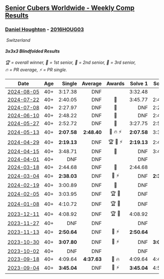 <style>table {white-space: nowrap;}</style>
<link rel="stylesheet" type="text/css" href="/scw-comp/css/flags.css" />

## [Senior Cubers Worldwide - Weekly Comp Results](/scw-comp/results/)
### [Daniel Houghton](README.md) - [2016HOUG03](https://www.worldcubeassociation.org/persons/2016HOUG03?event=333bf)

<i class="flag flag-CH" />&nbsp;Switzerland

#### 3x3x3 Blindfolded Results

<span style="white-space: nowrap;">🏆 = overall winner</span>, <span style="white-space: nowrap;">🥇 = 1st senior</span>, <span style="white-space: nowrap;">🥈 = 2nd senior</span>, <span style="white-space: nowrap;">🥉 = 3rd senior</span>, <span style="white-space: nowrap;">🔥 = PR average</span>, <span style="white-space: nowrap;">⚡ = PR single</span>.

| Date | Age | Single | Average | Awards | Solve 1 | Solve 2 | Solve 3 | Video |
| :--: | :--: | --: | --: | :--: | --: | --: | --: | :-- |
| [2024-08-05](../../results/2024-08-05/333bf.md) | 40+ | 3:17.38 | DNF |  | 3:32.48 | DNF | 3:17.38 | [Desktop](https://www.facebook.com/events/910621581085877/permalink/914904287324273) / [Mobile](https://m.facebook.com/events/910621581085877?view=permalink&id=914904287324273) |
| [2024-07-22](../../results/2024-07-22/333bf.md) | 40+ | 2:40.05 | DNF | 🥈 | 3:45.77 | 2:40.05 | DNF | [Desktop](https://www.facebook.com/events/1178365719879226/permalink/1186269082422223) / [Mobile](https://m.facebook.com/events/1178365719879226?view=permalink&id=1186269082422223) |
| [2024-07-08](../../results/2024-07-08/333bf.md) | 40+ | 2:27.97 | DNF | 🥈 | DNF | 2:27.97 | 3:12.60 | [Desktop](https://www.facebook.com/events/1446099522937900/permalink/1454182532129599) / [Mobile](https://m.facebook.com/events/1446099522937900?view=permalink&id=1454182532129599) |
| [2024-06-10](../../results/2024-06-10/333bf.md) | 40+ | 2:48.22 | DNF | 🥈 | DNF | 2:48.22 | 3:13.11 | [Desktop](https://www.facebook.com/events/3671827413056432/permalink/3681617508744089) / [Mobile](https://m.facebook.com/events/3671827413056432?view=permalink&id=3681617508744089) |
| [2024-05-27](../../results/2024-05-27/333bf.md) | 40+ | 2:52.72 | DNF | 🥈 | 3:27.75 | 2:52.72 | DNF | [Desktop](https://www.facebook.com/events/475143954967359/permalink/483002427514845) / [Mobile](https://m.facebook.com/events/475143954967359?view=permalink&id=483002427514845) |
| [2024-05-13](../../results/2024-05-13/333bf.md) | 40+ | **2:07.58** | **2:48.40** | 🥉 🔥 ⚡ | **2:07.58** | 3:38.50 | 2:39.12 | [Desktop](https://www.facebook.com/events/979227970272757/permalink/983957519799802) / [Mobile](https://m.facebook.com/events/979227970272757?view=permalink&id=983957519799802) |
| [2024-04-29](../../results/2024-04-29/333bf.md) | 40+ | **2:19.13** | DNF | 🏆 🥇 ⚡ | **2:19.13** | 2:42.33 | DNF | [Desktop](https://www.facebook.com/events/1164980848276214/permalink/1171549654286000) / [Mobile](https://m.facebook.com/events/1164980848276214?view=permalink&id=1171549654286000) |
| [2024-04-15](../../results/2024-04-15/333bf.md) | 40+ | 3:48.71 | DNF | 🥉 | DNF | 3:48.71 | DNF | [Desktop](https://www.facebook.com/events/1083392669419994/permalink/1086538832438711) / [Mobile](https://m.facebook.com/events/1083392669419994?view=permalink&id=1086538832438711) |
| [2024-04-01](../../results/2024-04-01/333bf.md) | 40+ | DNF | DNF |  | DNF | DNF | DNF | [Desktop](https://www.facebook.com/events/1075936833483182/permalink/1080697276340471) / [Mobile](https://m.facebook.com/events/1075936833483182?view=permalink&id=1080697276340471) |
| [2024-03-18](../../results/2024-03-18/333bf.md) | 40+ | 2:44.68 | DNF | 🥉 | 2:44.68 | DNF | DNF | [Desktop](https://www.facebook.com/events/1325086664835212/permalink/1329645527712659) / [Mobile](https://m.facebook.com/events/1325086664835212?view=permalink&id=1329645527712659) |
| [2024-03-04](../../results/2024-03-04/333bf.md) | 40+ | **2:38.03** | DNF | 🥈 ⚡ | DNF | **2:38.03** | DNF | [Desktop](https://www.facebook.com/events/7047318028712556/permalink/7077620195682339) / [Mobile](https://m.facebook.com/events/7047318028712556?view=permalink&id=7077620195682339) |
| [2024-02-19](../../results/2024-02-19/333bf.md) | 40+ | 3:00.89 | DNF | 🥉 | DNF | DNF | 3:00.89 | [Desktop](https://www.facebook.com/events/737259708472058/permalink/741183691412993) / [Mobile](https://m.facebook.com/events/737259708472058?view=permalink&id=741183691412993) |
| [2024-02-05](../../results/2024-02-05/333bf.md) | 40+ | 3:03.95 | DNF | 🏆 🥇 | DNF | DNF | 3:03.95 | [Desktop](https://www.facebook.com/events/402762158875937/permalink/406789871806499) / [Mobile](https://m.facebook.com/events/402762158875937?view=permalink&id=406789871806499) |
| [2024-01-08](../../results/2024-01-08/333bf.md) | 40+ | 4:10.72 | DNF | 🏆 🥇 | DNF | DNF | 4:10.72 | [Desktop](https://www.facebook.com/events/6766717713436597/permalink/6817516968356671) / [Mobile](https://m.facebook.com/events/6766717713436597?view=permalink&id=6817516968356671) |
| [2023-12-11](../../results/2023-12-11/333bf.md) | 40+ | 4:08.92 | DNF | 🏆 🥇 | 4:08.92 | DNF | DNF | [Desktop](https://www.facebook.com/events/1071675940681847/permalink/1076070100242431) / [Mobile](https://m.facebook.com/events/1071675940681847?view=permalink&id=1076070100242431) |
| [2023-11-27](../../results/2023-11-27/333bf.md) | 40+ | DNF | DNF |  | DNF | DNF | DNF | [Desktop](https://www.facebook.com/events/1406322769963909/permalink/1413245132605006) / [Mobile](https://m.facebook.com/events/1406322769963909?view=permalink&id=1413245132605006) |
| [2023-11-13](../../results/2023-11-13/333bf.md) | 40+ | **2:50.64** | DNF | 🥉 ⚡ | **2:50.64** | DNF | DNF | [Desktop](https://www.facebook.com/events/359802903179092/permalink/362818886210827) / [Mobile](https://m.facebook.com/events/359802903179092?view=permalink&id=362818886210827) |
| [2023-10-30](../../results/2023-10-30/333bf.md) | 40+ | **3:07.80** | DNF | 🥉 ⚡ | DNF | **3:07.80** | DNF | [Desktop](https://www.facebook.com/events/1030519728373871/permalink/1035029887922855) / [Mobile](https://m.facebook.com/events/1030519728373871?view=permalink&id=1035029887922855) |
| [2023-10-02](../../results/2023-10-02/333bf.md) | 40+ | DNF | DNF |  | DNF | DNF | DNF | [Desktop](https://www.facebook.com/events/838872687904576/permalink/844813480643830) / [Mobile](https://m.facebook.com/events/838872687904576?view=permalink&id=844813480643830) |
| [2023-09-18](../../results/2023-09-18/333bf.md) | 40+ | 4:09.64 | **4:37.63** | 🥈 🔥 | 4:09.64 | 4:41.20 | 5:02.04 | [Desktop](https://www.facebook.com/events/268121109391896/permalink/270566835813990) / [Mobile](https://m.facebook.com/events/268121109391896?view=permalink&id=270566835813990) |
| [2023-09-04](../../results/2023-09-04/333bf.md) | 40+ | **3:45.04** | DNF | 🥈 ⚡ | **3:45.04** | 4:53.00 | DNF | [Desktop](https://www.facebook.com/events/629375342596936/permalink/633633732171097) / [Mobile](https://m.facebook.com/events/629375342596936?view=permalink&id=633633732171097) |


<!-- Global site tag (gtag.js) - Google Analytics -->
<script async src="https://www.googletagmanager.com/gtag/js?id=UA-86348435-3"></script>
<script>window.dataLayer = window.dataLayer || []; function gtag() {dataLayer.push(arguments);} gtag('js', new Date()); gtag('config', 'UA-86348435-3');</script>
